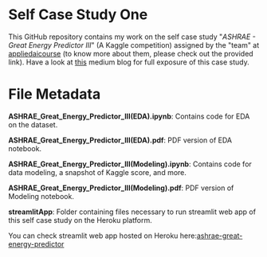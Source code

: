 # Self Case Study One

This GitHub repository contains my work on the self case study "_ASHRAE - Great Energy Predictor III_" (A Kaggle competition) assigned by the "team" at [appliedaicourse](appliedaicourse.com) (to know more about them, please check out the provided link). Have a look at [this](https://martian1231-py.medium.com/ashrae-great-energy-predictor-iii-a-machine-learning-self-case-study-5c9e9d0ea11d) medium blog for full exposure of this case study.

# File Metadata

**ASHRAE_Great_Energy_Predictor_III(EDA).ipynb**: Contains code for EDA on the dataset.

**ASHRAE_Great_Energy_Predictor_III(EDA).pdf**: PDF version of EDA notebook.

**ASHRAE_Great_Energy_Predictor_III(Modeling).ipynb**: Contains code for data modeling, a snapshot of Kaggle score, and more.

**ASHRAE_Great_Energy_Predictor_III(Modeling).pdf**: PDF version of Modeling notebook.

**streamlitApp**: Folder containing files necessary to run streamlit web app of this self case study on the Heroku platform.

You can check streamlit web app hosted on Heroku here:[ashrae-great-energy-predictor](https://ashrae-great-energy-predictor.herokuapp.com/)